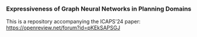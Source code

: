 ### Expressiveness of Graph Neural Networks in Planning Domains

This is a repository accompanying the ICAPS'24 paper: https://openreview.net/forum?id=pKEkSAPSGJ

